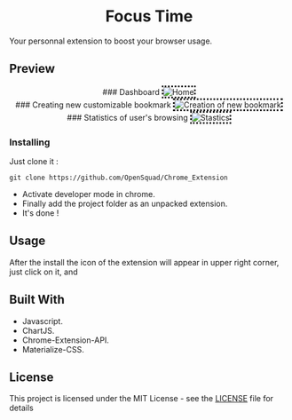 <div align="center"><h1>Focus Time</h1></div>

Your personnal extension to boost your browser usage.

## Preview
 <div align="center">
  ### Dashboard
  <img src="https://github.com/OpenSquad/Chrome_Extension/blob/master/screenshots/home.png?raw=true" alt="Home" style="border-style: dotted;border-color:##0a111c;"></img><br/>
  ### Creating new customizable bookmark
  <img src="https://github.com/OpenSquad/Chrome_Extension/blob/master/screenshots/creation.png?raw=true" alt="Creation of new bookmark" style="border-style: dotted;border-color:##0a111c;"></img><br/>
  ### Statistics of user's browsing
  <img src="https://github.com/OpenSquad/Chrome_Extension/blob/master/screenshots/statistics.png?raw=true" alt="Stastics" style="border-style: dotted;border-color:##0a111c;"></img><br/></div>


### Installing

Just clone it :

```
git clone https://github.com/OpenSquad/Chrome_Extension
```
* Activate developer mode in chrome.
* Finally add the project folder as an unpacked extension.
* It's done !

## Usage

After the install the icon of the extension will appear in upper right corner, just click on it, and 


## Built With

* Javascript.
* ChartJS.
* Chrome-Extension-API.
* Materialize-CSS.


## License

This project is licensed under the MIT License - see the [LICENSE](LICENSE) file for details